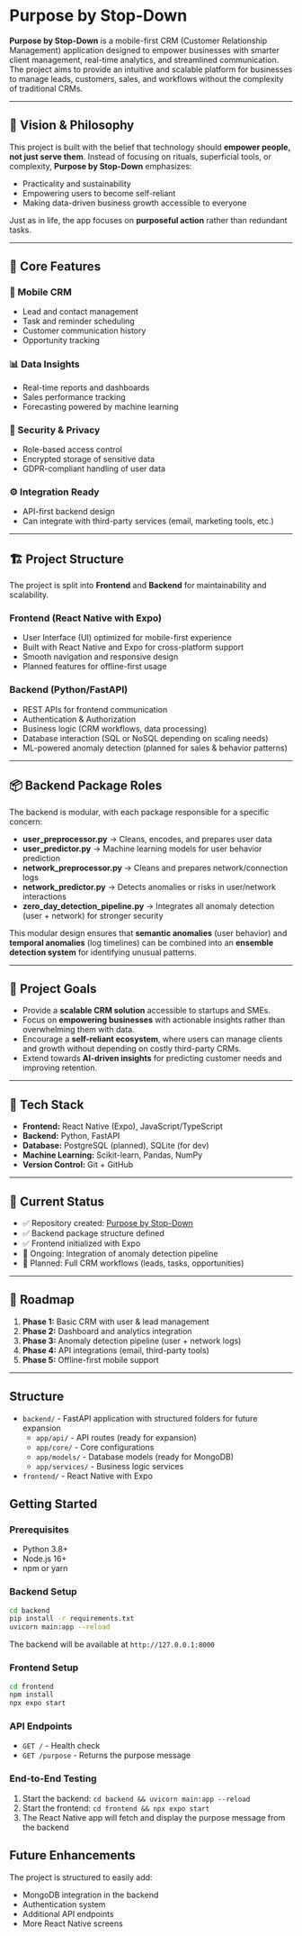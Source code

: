# Purpose by Stop-Down

**Purpose by Stop-Down** is a mobile-first CRM (Customer Relationship Management) application designed to empower businesses with smarter client management, real-time analytics, and streamlined communication.  
The project aims to provide an intuitive and scalable platform for businesses to manage leads, customers, sales, and workflows without the complexity of traditional CRMs.

---

## 🌟 Vision & Philosophy

This project is built with the belief that technology should **empower people, not just serve them**. Instead of focusing on rituals, superficial tools, or complexity, **Purpose by Stop-Down** emphasizes:
- Practicality and sustainability
- Empowering users to become self-reliant
- Making data-driven business growth accessible to everyone

Just as in life, the app focuses on **purposeful action** rather than redundant tasks.

---

## 🧩 Core Features

### 📱 Mobile CRM
- Lead and contact management
- Task and reminder scheduling
- Customer communication history
- Opportunity tracking

### 📊 Data Insights
- Real-time reports and dashboards
- Sales performance tracking
- Forecasting powered by machine learning

### 🔐 Security & Privacy
- Role-based access control
- Encrypted storage of sensitive data
- GDPR-compliant handling of user data

### ⚙️ Integration Ready
- API-first backend design
- Can integrate with third-party services (email, marketing tools, etc.)

---

## 🏗️ Project Structure

The project is split into **Frontend** and **Backend** for maintainability and scalability.

### **Frontend (React Native with Expo)**
- User Interface (UI) optimized for mobile-first experience
- Built with React Native and Expo for cross-platform support
- Smooth navigation and responsive design
- Planned features for offline-first usage

### **Backend (Python/FastAPI)**
- REST APIs for frontend communication
- Authentication & Authorization
- Business logic (CRM workflows, data processing)
- Database interaction (SQL or NoSQL depending on scaling needs)
- ML-powered anomaly detection (planned for sales & behavior patterns)

---

## 📦 Backend Package Roles

The backend is modular, with each package responsible for a specific concern:

- **user_preprocessor.py** → Cleans, encodes, and prepares user data  
- **user_predictor.py** → Machine learning models for user behavior prediction  
- **network_preprocessor.py** → Cleans and prepares network/connection logs  
- **network_predictor.py** → Detects anomalies or risks in user/network interactions  
- **zero_day_detection_pipeline.py** → Integrates all anomaly detection (user + network) for stronger security

This modular design ensures that **semantic anomalies** (user behavior) and **temporal anomalies** (log timelines) can be combined into an **ensemble detection system** for identifying unusual patterns.

---

## 🎯 Project Goals

- Provide a **scalable CRM solution** accessible to startups and SMEs.
- Focus on **empowering businesses** with actionable insights rather than overwhelming them with data.
- Encourage a **self-reliant ecosystem**, where users can manage clients and growth without depending on costly third-party CRMs.
- Extend towards **AI-driven insights** for predicting customer needs and improving retention.

---

## 🚀 Tech Stack

- **Frontend:** React Native (Expo), JavaScript/TypeScript  
- **Backend:** Python, FastAPI  
- **Database:** PostgreSQL (planned), SQLite (for dev)  
- **Machine Learning:** Scikit-learn, Pandas, NumPy  
- **Version Control:** Git + GitHub  

---

## 📌 Current Status

- ✅ Repository created: [Purpose by Stop-Down](https://github.com/ManzarAli25/PURPOSE-BY-STOPDOWN)  
- ✅ Backend package structure defined  
- ✅ Frontend initialized with Expo  
- 🔄 Ongoing: Integration of anomaly detection pipeline  
- 🔄 Planned: Full CRM workflows (leads, tasks, opportunities)

---

## 📅 Roadmap

1. **Phase 1:** Basic CRM with user & lead management  
2. **Phase 2:** Dashboard and analytics integration  
3. **Phase 3:** Anomaly detection pipeline (user + network logs)  
4. **Phase 4:** API integrations (email, third-party tools)  
5. **Phase 5:** Offline-first mobile support  

---

## Structure

- `backend/` - FastAPI application with structured folders for future expansion
  - `app/api/` - API routes (ready for expansion)
  - `app/core/` - Core configurations
  - `app/models/` - Database models (ready for MongoDB)
  - `app/services/` - Business logic services
- `frontend/` - React Native with Expo

## Getting Started

### Prerequisites
- Python 3.8+
- Node.js 16+
- npm or yarn

### Backend Setup
```bash
cd backend
pip install -r requirements.txt
uvicorn main:app --reload
```

The backend will be available at `http://127.0.0.1:8000`

### Frontend Setup
```bash
cd frontend
npm install
npx expo start
```

### API Endpoints

- `GET /` - Health check
- `GET /purpose` - Returns the purpose message

### End-to-End Testing

1. Start the backend: `cd backend && uvicorn main:app --reload`
2. Start the frontend: `cd frontend && npx expo start`
3. The React Native app will fetch and display the purpose message from the backend

## Future Enhancements

The project is structured to easily add:
- MongoDB integration in the backend
- Authentication system
- Additional API endpoints
- More React Native screens
